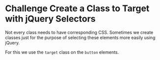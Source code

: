 # Challenge Create a Class to Target with jQuery Selectors

Not every class needs to have corresponding CSS. Sometimes we create classes just for the purpose of selecting these elements more easily using jQuery.

For this we use the `target` class on the `button` elements.
